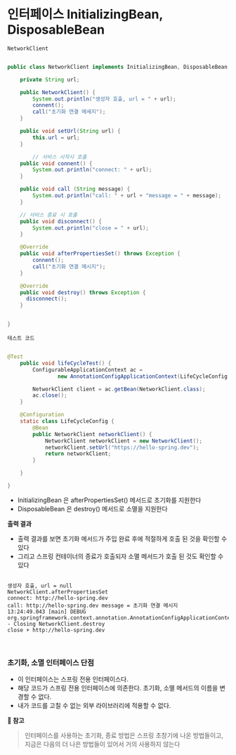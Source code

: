 # 인터페이스 InitializingBean, DisposableBean

`NetworkClient`
```java

public class NetworkClient implements InitializingBean, DisposableBean {

    private String url;

    public NetworkClient() {
        System.out.println("생성자 호출, url = " + url);
        connent();
        call("초기화 연결 메세지");
    }

    public void setUrl(String url) {
        this.url = url;
    }

        // 서비스 시작시 호출
    public void connent() {
        System.out.println("connect: " + url);
    }

    public void call (String message) {
        System.out.println("call: " + url + "message = " + message);
    }

    // 서비스 종료 시 호출
    public void disconnect() {
        System.out.println("close = " + url);
    }

    @Override
    public void afterPropertiesSet() throws Exception {
        connent();
        call("초기화 연결 메시지");
    }

    @Override
    public void destroy() throws Exception {
      disconnect();
    }


}

```

`테스트 코드`
```java

@Test
    public void lifeCycleTest() {
        ConfigurableApplicationContext ac =
                new AnnotationConfigApplicationContext(LifeCycleConfig.class);

        NetworkClient client = ac.getBean(NetworkClient.class);
        ac.close();
    }

    @Configuration
    static class LifeCycleConfig {
        @Bean
        public NetworkClient networkClient() {
            NetworkClient networkClient = new NetworkClient();
            networkClient.setUrl("https://hello-spring.dev");
            return networkClient;
        }

    }

}

```

- InitializingBean 은 afterPropertiesSet() 메서드로 초기화를 지원한다
- DisposableBean 은 destroy() 메서드로 소멸을 지원한다

**출력 결과**

- 출력 결과를 보면 초기화 메서드가 주입 완료 후에 적절하게 호출 된 것을 확인할 수 있다
- 그리고 스프링 컨테이너의 종료가 호출되자 소멸 메서드가 호출 된 것도 확인할 수 있다

```text

생성자 호출, url = null
NetworkClient.afterPropertiesSet
connect: http://hello-spring.dev
call: http://hello-spring.dev message = 초기화 연결 메시지
13:24:49.043 [main] DEBUG org.springframework.context.annotation.AnnotationConfigApplicationContext - Closing NetworkClient.destroy
close + http://hello-spring.dev

```

<br>

### 초기화, 소멸 인터페이스 단점
- 이 인터페이스는 스프링 전용 인터페이스다. 
- 해당 코드가 스프링 전용 인터페이스에 의존한다. 초기화, 소멸 메서드의 이름을 변경할 수 없다.
- 내가 코드를 고칠 수 없는 외부 라이브러리에 적용할 수 없다.

**🌟 참고**
> 인터페이스를 사용하는 초기화, 종료 방법은 스프링 초창기에 나온 방법들이고, 지금은 다음의 더 나은 방법들이 있어서 거의 사용하지 않는다
